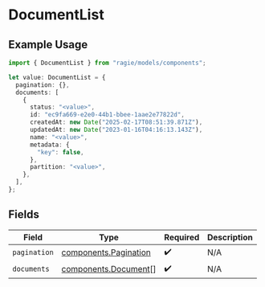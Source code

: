 # DocumentList

## Example Usage

```typescript
import { DocumentList } from "ragie/models/components";

let value: DocumentList = {
  pagination: {},
  documents: [
    {
      status: "<value>",
      id: "ec9fa669-e2e0-44b1-bbee-1aae2e77822d",
      createdAt: new Date("2025-02-17T08:51:39.871Z"),
      updatedAt: new Date("2023-01-16T04:16:13.143Z"),
      name: "<value>",
      metadata: {
        "key": false,
      },
      partition: "<value>",
    },
  ],
};
```

## Fields

| Field                                                          | Type                                                           | Required                                                       | Description                                                    |
| -------------------------------------------------------------- | -------------------------------------------------------------- | -------------------------------------------------------------- | -------------------------------------------------------------- |
| `pagination`                                                   | [components.Pagination](../../models/components/pagination.md) | :heavy_check_mark:                                             | N/A                                                            |
| `documents`                                                    | [components.Document](../../models/components/document.md)[]   | :heavy_check_mark:                                             | N/A                                                            |